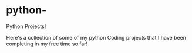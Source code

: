 # python-
Python Projects! 

Here's a collection of some of my python Coding projects that I have been completing in my free time so far! 
